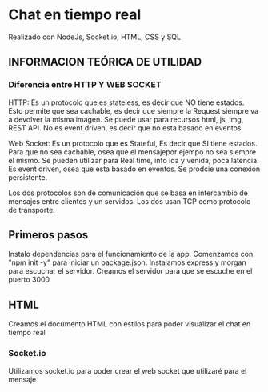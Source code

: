 

# Chat en tiempo real

Realizado con NodeJs, Socket.io, HTML, CSS y SQL

## INFORMACION TEÓRICA DE UTILIDAD

### Diferencia entre HTTP Y WEB SOCKET

HTTP: Es un protocolo que es stateless, es decir que NO tiene estados. Esto permite que sea cachable, es decir que siempre la Request siempre va a devolver la misma imagen. Se puede usar para recursos html, js, img, REST API. No es event driven, es decir que no esta basado en eventos.


Web Socket: Es un protocolo que es Stateful, Es decir que SI tiene estados. Para que no sea cachable, osea que el mensajepor ejempo no sea siempre el mismo. Se pueden utilizar para Real time, info ida y venida, poca latencia. Es event driven, osea que esta basado en eventos. Se prodcie una conexión persistente.


Los dos protocolos son de comunicación que se basa en intercambio de mensajes entre clientes y un servidos. Los dos usan TCP como protocolo de transporte.

## Primeros pasos

Instalo dependencias para el funcionamiento de la app. Comenzamos con "npm init -y" para iniciar un package.json.
Instalamos express y morgan para escuchar el servidor. Creamos el servidor para que se escuche en el puerto 3000

## HTML

Creamos el documento HTML con estilos para poder visualizar el chat en tiempo real


### Socket.io
Utilizamos socket.io para poder crear el web socket que utilizaré para el mensaje